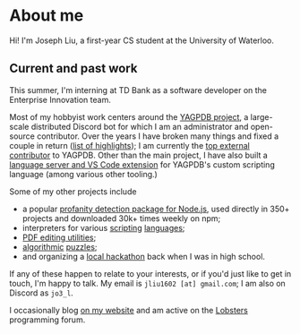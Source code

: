 # About me

Hi! I'm Joseph Liu, a first-year CS student at the University of Waterloo.

## Current and past work

This summer, I'm interning at TD Bank as a software developer on the Enterprise Innovation team.

Most of my hobbyist work centers around the [YAGPDB project](https://yagpdb.xyz), a large-scale distributed Discord bot for which I am an administrator and open-source contributor. Over the years I have broken many things and fixed a couple in return ([list of highlights](https://jo3-l.dev/about/#contributions-to-yagpdb)); I am currently the [top external contributor](https://github.com/botlabs-gg/yagpdb/graphs/contributors) to YAGPDB. Other than the main project, I have also built a [language server and VS Code extension](https://github.com/jo3-l/yag-template-lsp) for YAGPDB's custom scripting language (among various other tooling.)

Some of my other projects include

- a popular [profanity detection package for Node.js](https://www.npmjs.com/package/obscenity), used directly in 350+ projects and downloaded 30k+ times weekly on npm;
- interpreters for various [scripting](https://github.com/botlabs-gg/template/commits/master/?author=jo3-l)
  [languages](https://github.com/jo3-l/liftoff);
- [PDF editing utilities](https://github.com/jo3-l/markpdf);
- [algorithmic](https://github.com/jo3-l/cp-practice) [puzzles](https://github.com/jo3-l/advent);
- and organizing a [local hackathon](https://vshacks.github.io/) back when I was in high school.

If any of these happen to relate to your interests, or if you'd just like to get in touch, I'm
happy to talk. My email is `jliu1602 [at] gmail.com`; I am also on Discord as `jo3_l`.

I occasionally blog [on my website](https://jo3-l.dev/) and am active on the [Lobsters](https://lobste.rs/~jo3_l) programming forum.
